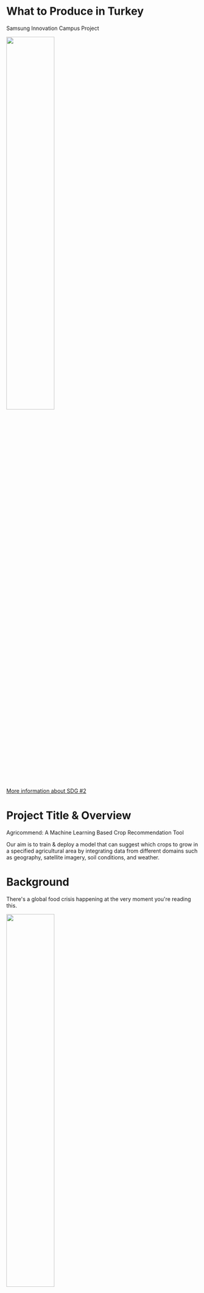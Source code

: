 # What to Produce in Turkey
 Samsung Innovation Campus Project
 
 
 <img src="https://github.com/mmiine/What-to-Produce-in-Turkey/blob/main/images/E_GIF_02.gif" width=50% height=50%>
 
 [More information about SDG #2](https://sdgs.un.org/goals/goal2)

 
# Project Title & Overview
Agricommend: A Machine Learning Based Crop Recommendation Tool

Our aim is to train & deploy a model that can suggest which crops to grow in a specified agricultural area by integrating data from different domains such as geography, satellite imagery, soil conditions, and weather.


# Background
There's a global food crisis happening at the very moment you're reading this. 


<img src="https://github.com/mmiine/What-to-Produce-in-Turkey/blob/main/images/the_economist_food_safety.jpg" width=50% height=50%>


Food insecurity, defined as "a household-level economic and social condition of limited or uncertain access to adequate food" by United States Department of Agriculture (USDA)[*](https://www.ers.usda.gov/topics/food-nutrition-assistance/food-security-in-the-u-s/definitions-of-food-security/) is a significant public health concern. According to Food and Agriculture Organization's (FAO) 2019 report, it is affecting 26.4% of the world's population[*](https://www.fao.org/policy-support/tools-and-publications/resources-details/en/c/1269368/). 

Global Network Against Food Crises (GNAFC) is a humanitarian alliance, founded by the European Union (EU), FAO, and UN World Food Programme (WFP) in 2016 to tackle the root causes of food crises and support the Sustainable Development Goal to End Hunger (SDG 2). The 2022 edition[*](http://www.fightfoodcrises.net/fileadmin/user_upload/fightfoodcrises/doc/resources/GRFC_2022_FINAl_REPORT.pdf) of annual report of GNAFC shows how dire the situation is. Here are some key takeaways from the said report:
- Around 193 million people in 53 countries or territories experienced acute food insecurity at crisis or worse levels (IPC/CH Phase 3-5) in 2021. This represents an increase of ~40 million people when compared to the already record breaking numbers of 2020.
- Over half a million people (570,000) living in Ethiopia, Madagascar, South Sudan and Yemen are experiencing the most severe phase of food insecurity Catastrophe (IPC/CH Phase 5) and requiring urgent action.
- There are 39 countries or territories are listed in all editions of the report. Among these regions, the number of people experiencing food crisis (IPC/CH Phase 3 or above) is almost doubled between years 2016 and 2021. 
- Conflicts, environmental crises, climate crises, economic crises and rising inequality are the driving factors of the rapid increase in people experiencing acute food insecurity in 2021.
- Conflicts are seem to be the biggest contributor to the food insecurity, pushing 139 million people into acute food insecurity, up from around 99 million people in 2020.



The following images, taken directly from the report, presents the situation in a more digestable way.

<img src="https://github.com/mmiine/What-to-Produce-in-Turkey/blob/main/images/tiers.png" width=50%>

<img src="https://github.com/mmiine/What-to-Produce-in-Turkey/blob/main/images/pop_in_crisis.png" width=50%>
 
<img src="https://github.com/mmiine/What-to-Produce-in-Turkey/blob/main/images/pop_in_catastrophe.png" width=50%>
 
<img src="https://github.com/mmiine/What-to-Produce-in-Turkey/blob/main/images/ten_countries.png" width=50%>

<img src="https://github.com/mmiine/What-to-Produce-in-Turkey/blob/main/images/drivers_detailed.png" width=50%>

<img src="https://github.com/mmiine/What-to-Produce-in-Turkey/blob/main/images/drivers.png" width=50%>
 
<img src="https://github.com/mmiine/What-to-Produce-in-Turkey/blob/main/images/2022_forecast.png" width=50%>

 
A copy of the full report can be found in this repository under name **"GRFC_2022.pdf"**. We must note that this report published by GNAFC predates the Russian invasion of Ukraine, so its dire effects on global food insecurity is not present in the data yet.



# Key Objectives / Research Questions

- Can we increase agricultural efficiency by utilizing machine learning models?
- Can we help the farmers in low income areas by recommending them what crops to plant?


# Work Arrangement
~Ece & Meryem: Finding Datasets~
~Nazif: Writing github document~

Preparing project demo presentation

Turkey climate data integration to model

Preparing Html website 

Google Maps integration

Model deploy and integrate into website

# Approach To Work

1. Finding datasets with preferred features
2. Perform exploratory data analysis to see any trends in data
3. Figuring out which model / models to use
4. Implementing different models & assessing their performances



# Tentative Agenda

~20-31 May 2022: Fleshing out the project with all details~

June & July 2022: Implementing the algorithm and getting results

Late July 2022: Deploying the model on a webapp



# Deliverables

- An ML model trained on multi dimensional data to predict which crops to plant
- A webapp to query for results & getting crop recommendations

